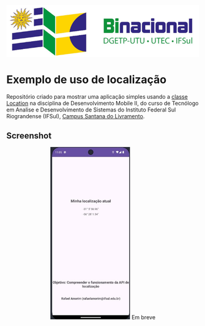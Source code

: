 <p align="center">
    <a href="http://www.santana.ifsul.edu.br/" target="_blank">
    <img src="IFSul-banner.jpg">
    </a>
</p>

# Exemplo de uso de localização

Repositório criado para mostrar uma aplicação simples usando a 
[classe Location](https://developer.android.com/reference/android/location/Location) na 
disciplina de Desenvolvimento Mobile II, do curso de Tecnólogo em Analise e Desenvolvimento de 
Sistemas do Instituto Federal Sul Riograndense (IFSul), [Campus Santana do Livramento](http://www.santana.ifsul.edu.br/).

## Screenshot

<p align="center">
    <img src="mycurrentlocation.jpg" height="450">
	Em breve
</p>
